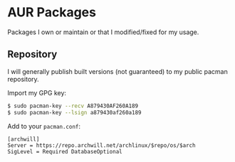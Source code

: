 AUR Packages
============

Packages I own or maintain or that I modified/fixed for my usage.

Repository
----------

I will generally publish built versions (not guaranteed) to my public pacman repository.

Import my GPG key:
```sh
$ sudo pacman-key --recv A879430AF260A189
$ sudo pacman-key --lsign a879430af260a189
```

Add to your `pacman.conf`:
```
[archwill]
Server = https://repo.archwill.net/archlinux/$repo/os/$arch
SigLevel = Required DatabaseOptional
```
